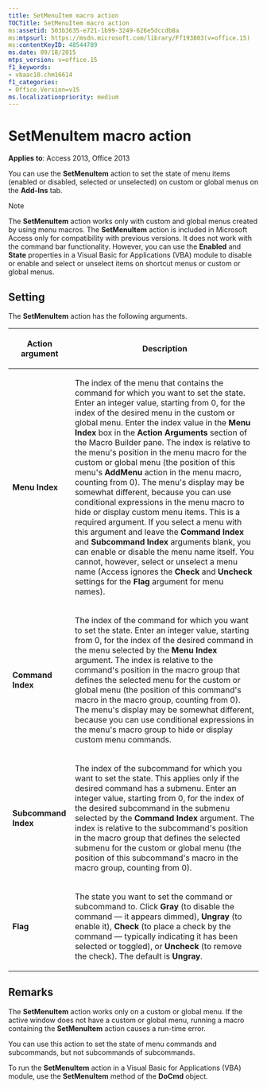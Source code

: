 ```yaml
---
title: SetMenuItem macro action
TOCTitle: SetMenuItem macro action
ms:assetid: 503b3635-e721-1b99-3249-626e5dccdb8a
ms:mtpsurl: https://msdn.microsoft.com/library/Ff193803(v=office.15)
ms:contentKeyID: 48544789
ms.date: 09/18/2015
mtps_version: v=office.15
f1_keywords:
- vbaac10.chm16614
f1_categories:
- Office.Version=v15
ms.localizationpriority: medium
---
```


# SetMenuItem macro action

**Applies to**: Access 2013, Office 2013

You can use the **SetMenuItem** action to set the state of menu items (enabled or disabled, selected or unselected) on custom or global menus on the **Add-Ins** tab.

> [!NOTE]
> The **SetMenuItem** action works only with custom and global menus created by using menu macros. The **SetMenuItem** action is included in Microsoft Access only for compatibility with previous versions. It does not work with the command bar functionality. However, you can use the **Enabled** and **State** properties in a Visual Basic for Applications (VBA) module to disable or enable and select or unselect items on shortcut menus or custom or global menus.

## Setting

The **SetMenuItem** action has the following arguments.

<table>
<colgroup>
<col />
<col />
</colgroup>
<thead>
<tr class="header">
<th><p>Action argument</p></th>
<th><p>Description</p></th>
</tr>
</thead>
<tbody>
<tr class="odd">
<td><p><strong>Menu Index</strong></p></td>
<td><p>The index of the menu that contains the command for which you want to set the state. Enter an integer value, starting from 0, for the index of the desired menu in the custom or global menu. Enter the index value in the <strong>Menu Index</strong> box in the <strong>Action Arguments</strong> section of the Macro Builder pane. The index is relative to the menu's position in the menu macro for the custom or global menu (the position of this menu's <strong>AddMenu</strong> action in the menu macro, counting from 0). The menu's display may be somewhat different, because you can use conditional expressions in the menu macro to hide or display custom menu items. This is a required argument. If you select a menu with this argument and leave the <strong>Command Index</strong> and <strong>Subcommand Index</strong> arguments blank, you can enable or disable the menu name itself. You cannot, however, select or unselect a menu name (Access ignores the <strong>Check</strong> and <strong>Uncheck</strong> settings for the <strong>Flag</strong> argument for menu names).</p></td>
</tr>
<tr class="even">
<td><p><strong>Command Index</strong></p></td>
<td><p>The index of the command for which you want to set the state. Enter an integer value, starting from 0, for the index of the desired command in the menu selected by the <strong>Menu Index</strong> argument. The index is relative to the command's position in the macro group that defines the selected menu for the custom or global menu (the position of this command's macro in the macro group, counting from 0). The menu's display may be somewhat different, because you can use conditional expressions in the menu's macro group to hide or display custom menu commands.</p></td>
</tr>
<tr class="odd">
<td><p><strong>Subcommand Index</strong></p></td>
<td><p>The index of the subcommand for which you want to set the state. This applies only if the desired command has a submenu. Enter an integer value, starting from 0, for the index of the desired subcommand in the submenu selected by the <strong>Command Index</strong> argument. The index is relative to the subcommand's position in the macro group that defines the selected submenu for the custom or global menu (the position of this subcommand's macro in the macro group, counting from 0).</p></td>
</tr>
<tr class="even">
<td><p><strong>Flag</strong></p></td>
<td><p>The state you want to set the command or subcommand to. Click <strong>Gray</strong> (to disable the command — it appears dimmed), <strong>Ungray</strong> (to enable it), <strong>Check</strong> (to place a check by the command — typically indicating it has been selected or toggled), or <strong>Uncheck</strong> (to remove the check). The default is <strong>Ungray</strong>.</p></td>
</tr>
</tbody>
</table>


## Remarks

The **SetMenuItem** action works only on a custom or global menu. If the active window does not have a custom or global menu, running a macro containing the **SetMenuItem** action causes a run-time error.

You can use this action to set the state of menu commands and subcommands, but not subcommands of subcommands.

To run the **SetMenuItem** action in a Visual Basic for Applications (VBA) module, use the **SetMenuItem** method of the **DoCmd** object.

